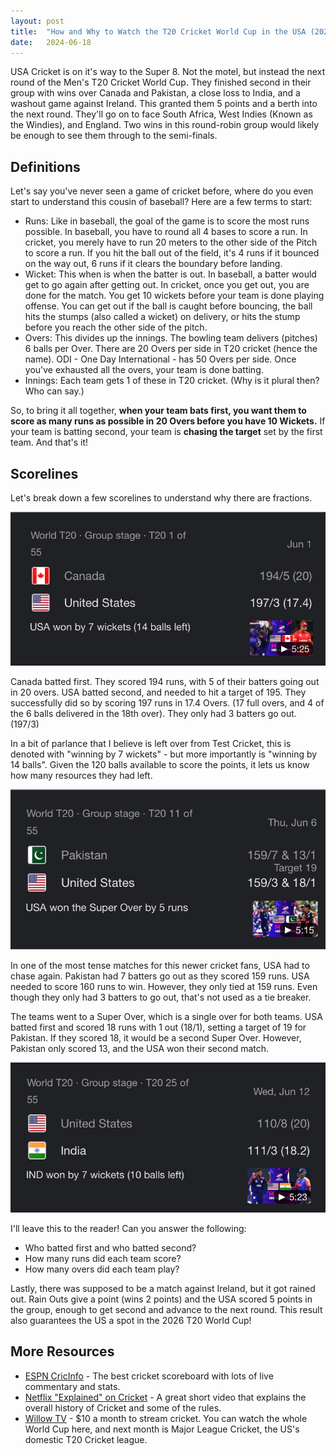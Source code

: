 ```yaml
---
layout:	post
title:	"How and Why to Watch the T20 Cricket World Cup in the USA (2024)"
date:	2024-06-18
---
```


USA Cricket is on it's way to the Super 8. Not the motel, but instead the next round of the Men's T20 Cricket World Cup. They finished second in their group with wins over Canada and Pakistan, a close loss to India, and a washout game against Ireland. This granted them 5 points and a berth into the next round. They'll go on to face South Africa, West Indies (Known as the Windies), and England. Two wins in this round-robin group would likely be enough to see them through to the semi-finals.

## Definitions

Let's say you've never seen a game of cricket before, where do you even start to understand this cousin of baseball? Here are a few terms to start:

- Runs: Like in baseball, the goal of the game is to score the most runs possible. In baseball, you have to round all 4 bases to score a run. In cricket, you merely have to run 20 meters to the other side of the Pitch to score a run. If you hit the ball out of the field, it's 4 runs if it bounced on the way out, 6 runs if it clears the boundary before landing.
- Wicket: This when is when the batter is out. In baseball, a batter would get to go again after getting out. In cricket, once you get out, you are done for the match. You get 10 wickets before your team is done playing offense. You can get out if the ball is caught before bouncing, the ball hits the stumps (also called a wicket) on delivery, or hits the stump before you reach the other side of the pitch.
- Overs: This divides up the innings. The bowling team delivers (pitches) 6 balls per Over. There are 20 Overs per side in T20 cricket (hence the name). ODI - One Day International - has 50 Overs per side. Once you've exhausted all the overs, your team is done batting.
- Innings: Each team gets 1 of these in T20 cricket. (Why is it plural then? Who can say.)

So, to bring it all together, __when your team bats first, you want them to score as many runs as possible in 20 Overs before you have 10 Wickets.__ If your team is batting second, your team is __chasing the target__ set by the first team. And that's it! 

## Scorelines

Let's break down a few scorelines to understand why there are fractions.

![Canada Vs USA - T20 World Cup](/assets/img/canada-vs-usa.jpeg)

Canada batted first. They scored 194 runs, with 5 of their batters going out in 20 overs. USA batted second, and needed to hit a target of 195. They successfully did so by scoring 197 runs in 17.4 Overs. (17 full overs, and 4 of the 6 balls delivered in the 18th over). They only had 3 batters go out. (197/3) 


In a bit of parlance that I believe is left over from Test Cricket, this is denoted with "winning by 7 wickets" - but more importantly is "winning by 14 balls". Given the 120 balls available to score the points, it lets us know how many resources they had left. 

![Pakistan Vs USA - T20 World Cup](/assets/img/pakistan-vs-usa.jpeg)

In one of the most tense matches for this newer cricket fans, USA had to chase again. Pakistan had 7 batters go out as they scored 159 runs. USA needed to score 160 runs to win. However, they only tied at 159 runs. Even though they only had 3 batters to go out, that's not used as a tie breaker. 

The teams went to a Super Over, which is a single over for both teams. USA batted first and scored 18 runs with 1 out (18/1), setting a target of 19 for Pakistan. If they scored 18, it would be a second Super Over. However, Pakistan only scored 13, and the USA won their second match. 

![India vs USA - T20 World Cup](/assets/img/india-vs-usa.jpeg)

I'll leave this to the reader! Can you answer the following:

- Who batted first and who batted second?
- How many runs did each team score?
- How many overs did each team play?

Lastly, there was supposed to be a match against Ireland, but it got rained out. Rain Outs give a point (wins 2 points) and the USA scored 5 points in the group, enough to get second and advance to the next round. This result also guarantees the US a spot in the 2026 T20 World Cup!

## More Resources

- [ESPN CricInfo](https://www.espncricinfo.com/) - The best cricket scoreboard with lots of live commentary and stats.
- [Netflix "Explained" on Cricket](https://www.youtube.com/watch?v=NZGLHdcw2RM) - A great short video that explains the overall history of Cricket and some of the rules.
- [Willow TV](https://www.willow.tv/) - $10 a month to stream cricket. You can watch the whole World Cup here, and next month is Major League Cricket, the US's domestic T20 Cricket league.
